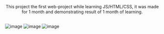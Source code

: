 <div align="center">This project the first web-project while learning JS/HTML/CSS, it was made for 1 month and demonstrating result of 1 month of learning.</div>
<br>

![image](https://github.com/MentoJl/SFW-Searcher/assets/80547023/e33e2514-7773-4991-9d34-c5a0b7bbc534)
![image](https://github.com/MentoJl/SFW-Searcher/assets/80547023/05127695-6c43-4215-8f78-a6c6c64150fe)
![image](https://github.com/MentoJl/SFW-Searcher/assets/80547023/d2d20d77-bf89-40c3-b19f-d20e2585a3c6)
